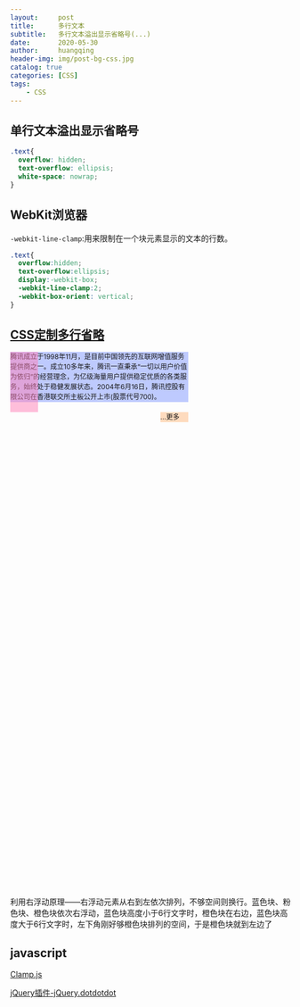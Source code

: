 ```yaml
---
layout:     post
title:      多行文本
subtitle:   多行文本溢出显示省略号(...)
date:       2020-05-30
author:     huangqing
header-img: img/post-bg-css.jpg
catalog: true
categories: [CSS]
tags:
    - CSS
---
```


## 单行文本溢出显示省略号

```css
.text{
  overflow: hidden;
  text-overflow: ellipsis;
  white-space: nowrap;
}
```

## WebKit浏览器

`-webkit-line-clamp`:用来限制在一个块元素显示的文本的行数。

```css
.text{
  overflow:hidden;
  text-overflow:ellipsis;
  display:-webkit-box;
  -webkit-line-clamp:2;
  -webkit-box-orient: vertical;
}
```

## [CSS定制多行省略](https://segmentfault.com/a/1190000008649988)

<style>
@-webkit-keyframes width-change {
  0%,100%{width: 320px} 50%{width:260px}
}
</style>
<div style="font-size:12px;line-height: 18px;-webkit-animation: width-change 20s ease infinite;background: rgb(230, 230, 230);">
    <div style="float:right;margin-left: -50px;width:100%;position:relative;background: hsla(229, 100%, 75%, 0.5);">
    腾讯成立于1998年11月，是目前中国领先的互联网增值服务提供商之一。成立10多年来，腾讯一直秉承“一切以用户价值为依归”的经营理念，为亿级海量用户提供稳定优质的各类服务，始终处于稳健发展状态。2004年6月16日，腾讯控股有限公司在香港联交所主板公开上市(股票代号700)。</div>
    <div style="float:right;position:relative;width:50px;height: 108px;color:transparent;background: hsla(334, 100%, 75%, 0.5);">placeholder</div>
    <div style="float:right;width:50px;height:18px;position: relative;background: hsla(27, 100%, 75%, 0.5);">...更多</div>
</div>

```html
<style>
    @-webkit-keyframes width-change {

        0%,
        100% {
            width: 320px
        }

        50% {
            width: 260px
        }
    }

    .container {
        font-size: 12px;
        line-height: 18px;
        background: rgb(230, 230, 230);
        -webkit-animation: width-change 20s ease infinite;
    }

    .content {
        float: right;
        margin-left: -50px;
        width: 100%;
        position: relative;
        background: hsla(229, 100%, 75%, 0.5);
    }

    .content-placeholder {
        float: right;
        position: relative;
        width: 50px;
        height: 108px;
        color: transparent;
        background: hsla(334, 100%, 75%, 0.5);
    }

    .content-more
    {
        float:right;
        width:50px;
        height:18px;
        position: relative;
        background: hsla(27, 100%, 75%, 0.5);
    }

    .content-more
    {
      float:right;
      width:50px;
      height:18px;
      position: relative;
      background: hsla(27, 100%, 75%, 0.5);
      /*重新定位*/
      left: 100%;
      -webkit-transform: translate(-100%,-100%);
    }
</style>
<div class='container'>
    <div class="content">
        腾讯成立于1998年11月，是目前中国领先的互联网增值服务提供商之一。成立10多年来，腾讯一直秉承“一切以用户价值为依归”的经营理念，为亿级海量用户提供稳定优质的各类服务，始终处于稳健发展状态。2004年6月16日，腾讯控股有限公司在香港联交所主板公开上市(股票代号700)。
    </div>
    <div class="content-placeholder">placeholder</div>
    <div class="content-more">...更多</div>
</div>
```

利用右浮动原理——右浮动元素从右到左依次排列，不够空间则换行。蓝色块、粉色块、橙色块依次右浮动，蓝色块高度小于6行文字时，橙色块在右边，蓝色块高度大于6行文字时，左下角刚好够橙色块排列的空间，于是橙色块就到左边了

## javascript

[Clamp.js](https://github.com/josephschmitt/Clamp.js)

[jQuery插件-jQuery.dotdotdot](https://github.com/FrDH/dotdotdot-js)